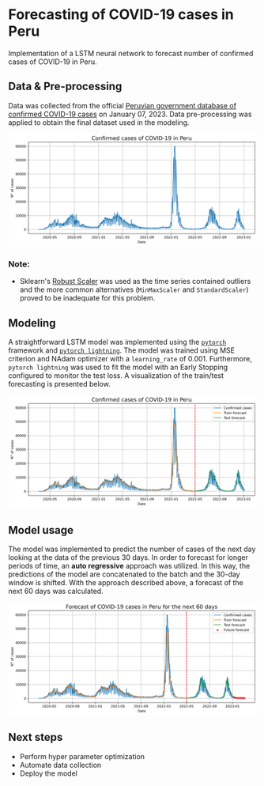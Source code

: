 # Forecasting of COVID-19 cases in Peru
Implementation of a LSTM neural network to forecast number of confirmed cases of COVID-19 in Peru.

## Data & Pre-processing
Data was collected from the official [Peruvian government database of confirmed COVID-19 cases](https://www.datosabiertos.gob.pe/dataset/casos-positivos-por-covid-19-ministerio-de-salud-minsa) on January 07, 2023. Data pre-processing was applied to obtain the final dataset used in the modeling.

![Confirmed COVID-19 cases in Peru](https://raw.githubusercontent.com/leonardtd/Forecasting-of-COVID-19-cases-in-Peru/main/assets/Confirmed_cases.png "Confirmed COVID-19 cases in Peru")

### Note:
- Sklearn's [Robust Scaler](https://scikit-learn.org/stable/modules/generated/sklearn.preprocessing.RobustScaler.html#sklearn.preprocessing.RobustScaler) was used as the time series contained outliers and the more common alternatives (`MinMaxScaler` and `StandardScaler`) proved to be inadequate for this problem.

## Modeling
A straightforward LSTM model was implemented using the [`pytorch`](https://pytorch.org) framework and [`pytorch lightning`](https://www.pytorchlightning.ai). The model was trained using MSE criterion and NAdam optimizer with a `learning_rate` of 0.001. Furthermore, `pytorch lightning` was used to fit the model with an Early Stopping configured to monitor the test loss.  A visualization of the train/test forecasting is presented below.

![Training results](https://raw.githubusercontent.com/leonardtd/Forecasting-of-COVID-19-cases-in-Peru/main/assets/Test_results.png "Training results")

## Model usage
The model was implemented to predict the number of cases of the next day looking at the data of the previous 30 days. In order to forecast for longer periods of time, an **auto regressive** approach was utilized. In this way, the predictions of the model are concatenated to the batch and the 30-day window is shifted. With the approach described above, a forecast of the next 60 days was calculated.

![Forecast of COVID-19 cases in Peru for the next 60 days (auto regressive)](https://raw.githubusercontent.com/leonardtd/Forecasting-of-COVID-19-cases-in-Peru/main/assets/AR_predictions.png "Forecast of COVID-19 cases in Peru for the next 60 days")


## Next steps
- Perform hyper parameter optimization
- Automate data collection
- Deploy the model
